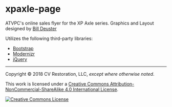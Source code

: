 # xpaxle-page

ATVPC's online sales flyer for the XP Axle series. Graphics and Layout designed by [Bill Deuster](http://www.billdeuster.com)


Utilizes the following third-party libraries:

  * [Bootstrap](https://getbootstrap.com/)
  * [Modernizr](https://modernizr.com/)
  * [jQuery](https://jquery.com/)

---

Copyright © 2018 CV Restoration, LLC, *except where otherwise noted*.

This work is licensed under a [Creative Commons Attribution-NonCommercial-ShareAlike 4.0 International License](http://creativecommons.org/licenses/by-nc-sa/4.0/).

<a rel="license" href="http://creativecommons.org/licenses/by-nc-sa/4.0/"><img alt="Creative Commons License"  src="https://i.creativecommons.org/l/by-nc-sa/4.0/88x31.png" /></a><br />
